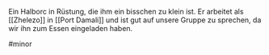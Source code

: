 Ein Halborc in Rüstung, die ihm ein bisschen zu klein ist. 
Er arbeitet als [[Zhelezo]] in [[Port Damali]] und ist gut auf unsere Gruppe zu sprechen, da wir ihn zum Essen eingeladen haben.

#minor 